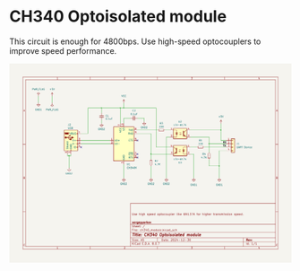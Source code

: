 # CH340 Optoisolated module

This circuit is enough for 4800bps. Use high-speed optocouplers to improve speed performance.

![alt text](image.png)
